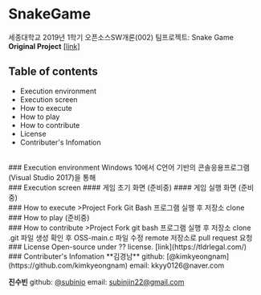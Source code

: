# SnakeGame
세종대학교 2019년 1학기 오픈소스SW개론(002) 팀프로젝트: Snake Game 
**Original Project** [[link]](https://github.com/abdulwahid2802/SnakeGame)

## Table of contents
* Execution environment
* Execution screen
* How to execute
* How to play
* How to contribute
* License
* Contributer's Infomation

<br>
### Execution environment
Windows 10에서 C언어 기반의 콘솔응용프로그램(Visual Studio 2017)을 통해 

<br>
### Execution screen
#### 게임 초기 화면
(준비중)
#### 게임 실행 화면
(준비중)

<br>
### How to execute
>Project Fork
Git Bash 프로그램 실행 후 저장소 clone

<br>
### How to play
(준비중)

<br>
### How to contribute
>Project Fork
git bash 프로그램 실행 후 저장소 clone
.git 파일 생성 확인 후 OSS-main.c 파일 수정
remote 저장소로 pull request 요청

<br>
### License
Open-source under ?? license. [link](https://tldrlegal.com/)


<br>
### Contributer's Infomation
**김경남**
github: [@kimkyeongnam](https://github.com/kimkyeongnam)
email: kkyy0126@naver.com

**진수빈**
github: [@subinio](https://github.com/subinio)
email: subinjin22@gmail.com

